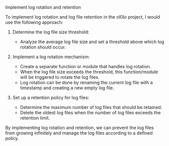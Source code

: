 Implement log rotation and retention

To implement log rotation and log file retention in the ol0lo project, I would use the following approach:

1. Determine the log file size threshold:
   - Analyze the average log file size and set a threshold above which log rotation should occur.

2. Implement a log rotation mechanism:
   - Create a separate function or module that handles log rotation.
   - When the log file size exceeds the threshold, this function/module will be triggered to rotate the log files.
   - Log rotation can be done by renaming the current log file with a timestamp and creating a new empty log file.

3. Set up a retention policy for log files:
   - Determine the maximum number of log files that should be retained.
   - Delete the oldest log files when the number of log files exceeds the retention limit.

By implementing log rotation and retention, we can prevent the log files from growing infinitely and manage the log files according to a defined policy.